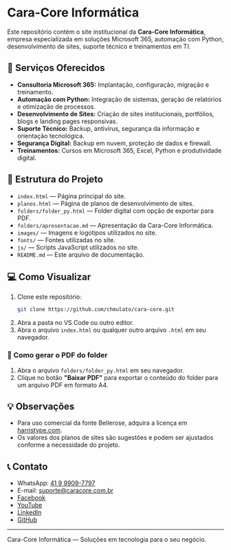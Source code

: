 # Cara-Core Informática

Este repositório contém o site institucional da **Cara-Core Informática**, empresa especializada em soluções Microsoft 365, automação com Python, desenvolvimento de sites, suporte técnico e treinamentos em TI.

## 🚀 Serviços Oferecidos

- **Consultoria Microsoft 365:** Implantação, configuração, migração e treinamento.
- **Automação com Python:** Integração de sistemas, geração de relatórios e otimização de processos.
- **Desenvolvimento de Sites:** Criação de sites institucionais, portfólios, blogs e landing pages responsivas.
- **Suporte Técnico:** Backup, antivírus, segurança da informação e orientação tecnológica.
- **Segurança Digital:** Backup em nuvem, proteção de dados e firewall.
- **Treinamentos:** Cursos em Microsoft 365, Excel, Python e produtividade digital.

## 📂 Estrutura do Projeto

- `index.html` — Página principal do site.
- `planos.html` — Página de planos de desenvolvimento de sites.
- `folders/folder_py.html` — Folder digital com opção de exportar para PDF.
- `folders/apresentacao.md` — Apresentação da Cara-Core Informática.
- `images/` — Imagens e logotipos utilizados no site.
- `fonts/` — Fontes utilizadas no site.
- `js/` — Scripts JavaScript utilizados no site.
- `README.md` — Este arquivo de documentação.

## 💻 Como Visualizar

1. Clone este repositório:
   ```sh
   git clone https://github.com/chmulato/cara-core.git
   ```
2. Abra a pasta no VS Code ou outro editor.
3. Abra o arquivo `index.html` ou qualquer outro arquivo `.html` em seu navegador.

### 📄 Como gerar o PDF do folder

1. Abra o arquivo `folders/folder_py.html` em seu navegador.
2. Clique no botão **"Baixar PDF"** para exportar o conteúdo do folder para um arquivo PDF em formato A4.

## 💡 Observações

- Para uso comercial da fonte Bellerose, adquira a licença em [harristype.com](http://www.harristype.com/fontstore.html).
- Os valores dos planos de sites são sugestões e podem ser ajustados conforme a necessidade do projeto.

## 📞 Contato

- WhatsApp: [41 9 9909-7797](https://wa.me/5541999097797)
- E-mail: [suporte@caracore.com.br](mailto:suporte@caracore.com.br)
- [Facebook](https://www.facebook.com/caracoreinformatica/)
- [YouTube](https://www.youtube.com/@caracoreinformatica7704)
- [LinkedIn](https://pt.linkedin.com/company/cara-core)
- [GitHub](https://github.com/chmulato)

---

Cara-Core Informática — Soluções em tecnologia para o seu negócio.